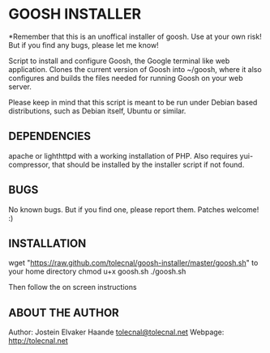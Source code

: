 GOOSH INSTALLER
=====

*Remember that this is an unoffical installer of goosh. Use at your own risk! But if you find any bugs, please let me know!

Script to install and configure Goosh, the Google terminal like web
application. Clones the current version of Goosh into ~/goosh, where
it also configures and builds the files needed for running Goosh on
your web server.

Please keep in mind that this script is meant to be run under Debian
based distributions, such as Debian itself, Ubuntu or similar.

## DEPENDENCIES

apache or lighthttpd with a working installation of PHP. Also requires yui-compressor, that should be installed by the installer script if not found.

## BUGS

No known bugs. But if you find one, please report them. Patches welcome! :)

## INSTALLATION

wget "https://raw.github.com/tolecnal/goosh-installer/master/goosh.sh" to your home directory
chmod u+x goosh.sh
./goosh.sh

Then follow the on screen instructions

## ABOUT THE AUTHOR

Author: Jostein Elvaker Haande <tolecnal@tolecnal.net>
Webpage: http://tolecnal.net
